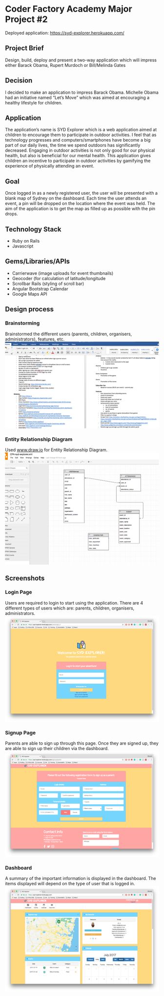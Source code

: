# Coder Factory Academy Major Project #2
Deployed application: https://syd-explorer.herokuapp.com/

## Project Brief
Design, build, deploy and present a two-way application which will impress either Barack Obama, Rupert Murdoch or Bill/Melinda Gates

## Decision
I decided to make an application to impress Barack Obama. Michelle Obama had an initiative named “Let’s Move” which was aimed at encouraging a healthy lifestyle for children.

## Application
The application’s name is SYD Explorer which is a web application aimed at children to encourage them to participate in outdoor activities. I feel that as technology progresses and computers/smartphones have become a big part of our daily lives, the time we spend outdoors has significantly decreased. Engaging in outdoor activities is not only good for our physical health, but also is beneficial for our mental health. This application gives children an incentive to participate in outdoor activities by gamifying the experience of physically attending an event.

## Goal
Once logged in as a newly registered user, the user will be presented with a blank map of Sydney on the dashboard. Each time the user attends an event, a pin will be dropped on the location where the event was held. The aim of the application is to get the map as filled up as possible with the pin drops.

## Technology Stack
- Ruby on Rails
- Javascript

## Gems/Libraries/APIs
-	Carrierwave (image uploads for event thumbnails)
-	Geocoder (for calculation of latitude/longitude
-	Scrollbar Rails (styling of scroll bar)
-	Angular Bootstrap Calendar
-	Google Maps API

## Design process

### Brainstorming
Brainstormed the different users (parents, children, organisers, administrators), features, etc.
![Alt Brainstorming](/readme/brainstorm.png?raw=true)

### Entity Relationship Diagram
Used www.draw.io for Entity Relationship Diagram.
![Alt Entity Relationship Diagram](/readme/erd.png?raw=true)

## Screenshots

### Login Page
Users are required to login to start using the application. There are 4 different types of users which are: parents, children, organisers, administrators.
![Alt Login Page](/readme/login.png?raw=true)

### Signup Page
Parents are able to sign up through this page. Once they are signed up, they are able to sign up their children via the dashboard.
![Alt Signup Page](/readme/signup.png?raw=true)

### Dashboard
A summary of the important information is displayed in the dashboard. The items displayed will depend on the type of user that is logged in.
![Alt Dashboard](/readme/dashboard.png?raw=true)
